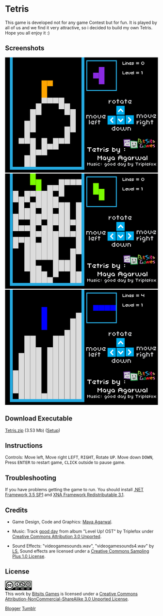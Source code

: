Tetris
===
This game is developed not for any game Contest but for fun. It is played by all of us and we find it very attractive, so i decided to build my own Tetris. Hope you all enjoy it :) 

Screenshots
---
![](https://github.com/Bitsits/Tetris-Assets/raw/master/Blog/Tetris1.png)
![](https://github.com/Bitsits/Tetris-Assets/raw/master/Blog/Tetris2.png)
![](https://github.com/Bitsits/Tetris-Assets/raw/master/Blog/Tetris3.png)

Download Executable
---
[Tetris.zip][zip] (3.53 Mb) ([Setup][setup])

Instructions
---
Controls: Move left, Move right <kbd>LEFT</kbd>, <kbd>RIGHT</kbd>, Rotate <kbd>UP</kbd>. Move down <kbd>DOWN</kbd>, Press <kbd>ENTER</kbd> to restart game, <kbd>CLICK</kbd> outside to pause game. 

Troubleshooting
---
If you have problems getting the game to run. You should install [.NET Framework 3.5 SP1] and [XNA Framework Redistributable 3.1].

Credits
---
- Game Design, Code and Graphics: [Maya Agarwal].

- Music: Track [good day](http://www.jamendo.com/en/track/491874) from album "Level Up! OST" by Triplefox under [Creative Commons Attribution 3.0 Unported].

- Sound Effects: "videogamesounds.wav", "videogamesounds4.wav" by [LS.](http://www.freesound.org/usersViewSingle.php?id=12368) Sound effects are licensed under a [Creative Commons Sampling Plus 1.0 License].

License
---
[![](https://github.com/Bitsits/Tetris-Assets/raw/master/Blog/cc.png)][Creative Commons Attribution-NonCommercial-ShareAlike 3.0 Unported License]  
This work by [Bitsits Games] is licensed under a [Creative Commons Attribution-NonCommercial-ShareAlike 3.0 Unported License].

[.NET Framework 3.5 SP1]:http://www.microsoft.com/downloads/details.aspx?FamilyID=ab99342f-5d1a-413d-8319-81da479ab0d7
[XNA Framework Redistributable 3.1]:http://www.microsoft.com/downloads/details.aspx?FamilyID=53867a2a-e249-4560-8011-98eb3e799ef2
[Windows Installer 3.1]:http://www.microsoft.com/downloads/details.aspx?displaylang=en&FamilyID=889482fc-5f56-4a38-b838-de776fd4138c

[Creative Commons Sampling Plus 1.0 License]: http://creativecommons.org/licenses/sampling+/1.0/
[Creative Commons Attribution-ShareAlike 3.0 Unported License]:http://creativecommons.org/licenses/by-sa/3.0/
[Creative Commons Attribution 3.0 Unported]:http://creativecommons.org/licenses/by/3.0/
[Creative Commons Attribution-NonCommercial-ShareAlike 3.0 Unported License]: http://creativecommons.org/licenses/by-nc-sa/3.0/

[Bitsits Games]: https://bitsits.blogspot.com
[Shubhajit Saha]: https://suvozit.blogspot.com
[Maya Agarwal]: https://mayaagarwal.blogspot.com

[zip]: https://github.com/Bitsits/Tetris-Assets/raw/master/Tetris.zip
[setup]: https://github.com/Bitsits/Tetris-Assets/raw/master/Tetris%20setup.zip

[Blogger](https://bitsits.blogspot.com/2010/09/tetris_27.html)
[Tumblr](https://bitsits.tumblr.com/post/96200151305/tetris-this-game-is-developed-not-for-any-game)
